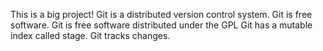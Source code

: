 This is a big project!
Git is a distributed version control system.
Git is free software.
Git is free software distributed under the GPL
Git has a mutable index called stage.
Git tracks changes.